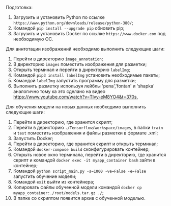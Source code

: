 Подготовка:
1. Загрузить и установить Python по ссылке `https://www.python.org/downloads/release/python-380/`;
2. Командой `pip install --upgrade pip` обновить pip;
2. Загрузить и установить Docker по ссылке `https://www.docker.com` под необходимую ОС.


Для аннтотации изображений необходимо выполнить следующие шаги:
1. Перейти в директорию `image_annotation`;
2. В директорию `images` поместить изображения для разметки;
3. Открыть терминал и перейти в директорию `labelImg`;
4. Командой `pip3 install labelImg` установить необходимые пакеты;
5. Командой `labelImg` запустить программу для разметки;
6. Выполнить разметку используя лейблы 'pena','fontan' и 'shapka' аналогично тому ка это сделано на видео https://www.youtube.com/watch?v=Tlvy-eM8YO4&t=370s,




Для обучения модели на новых данных необходимо выполнить следующие шаги:
1. Перейти в директорию, где хранится скрипт;
2. Перейти в дерикторию `./Tensorflow/workspace/images`, в папки `train` и `test` поместить изображения и файлы разметки в формате .xml;
3. Запустить Docker;
4. Перейти в директорию, где хранится скрипт и открыть терминал;
5. Командой `docker-compose build` сконфигурировать контейнер;
6. Открыть новое окно терминала, перейти в директорию, где хранится скрипт и командой `docker exec -it myapp_container bash` зайти в контейнер;
7. Командой `python script_main.py -s=1000 -ve=False -e=False` запустить обучение модели;
8. Командой `exit` выйти из контейнера;
9. Копировать файлы обученной модели командой `docker cp myapp_container:./root/models.tar.gz ./`;
10. В папке со скриптом появится архив с обученной моделью.